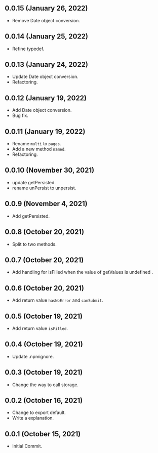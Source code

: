 ## 0.0.15 (January 26, 2022)

- Remove Date object conversion.

## 0.0.14 (January 25, 2022)

- Refine typedef.

## 0.0.13 (January 24, 2022)

- Update Date object conversion.
- Refactoring.

## 0.0.12 (January 19, 2022)

- Add Date object conversion.
- Bug fix.

## 0.0.11 (January 19, 2022)

- Rename `multi` to `pages`.
- Add a new method `named`.
- Refactoring.

## 0.0.10 (November 30, 2021)

- update getPersisted.
- rename unPersist to unpersist.

## 0.0.9 (November 4, 2021)

- Add getPersisted.

## 0.0.8 (October 20, 2021)

- Split to two methods.

## 0.0.7 (October 20, 2021)

- Add handling for isFilled when the value of getValues is undefined .

## 0.0.6 (October 20, 2021)

- Add return value `hasNoError` and `canSubmit`.

## 0.0.5 (October 19, 2021)

- Add return value `isFilled`.

## 0.0.4 (October 19, 2021)

- Update .npmignore.

## 0.0.3 (October 19, 2021)

- Change the way to call storage.

## 0.0.2 (October 16, 2021)

- Change to export default.
- Write a explanation.

## 0.0.1 (October 15, 2021)

- Initial Commit.
